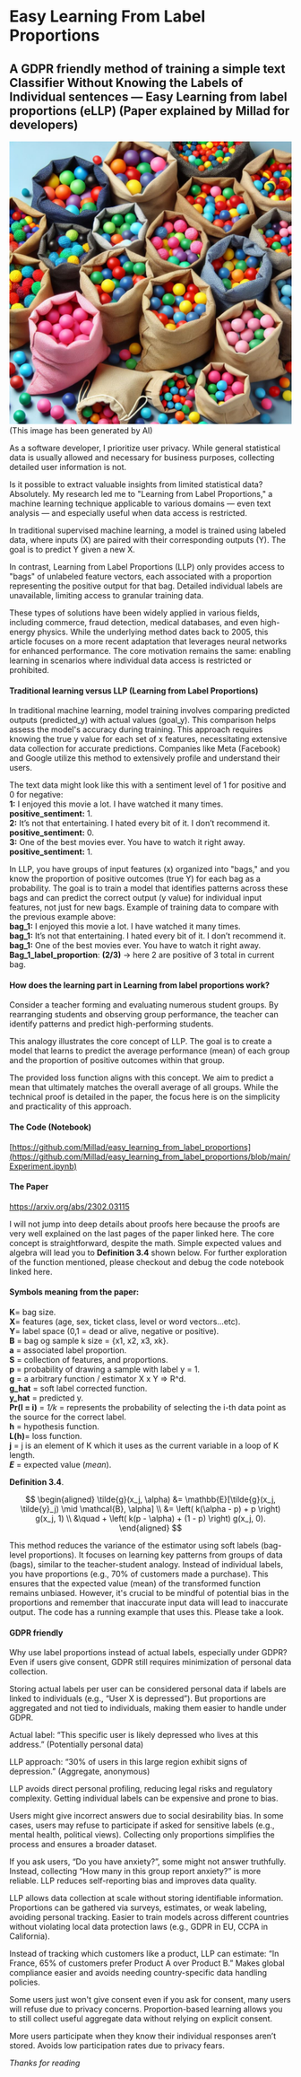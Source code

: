 
# Easy Learning From Label Proportions
## A GDPR friendly method of training a simple text Classifier Without Knowing the Labels of Individual sentences — Easy Learning from label proportions (eLLP) (Paper explained by Millad for developers)

![Bags with proportions of different colourful balls](https://github.com/Millad/easy_learning_from_label_proportions/blob/main/bags_image.jpeg?raw=true "Bags with proportions of different colourful balls")
(This image has been generated by AI)

As a software developer, I prioritize user privacy. While general statistical data is usually allowed and necessary for business purposes, collecting detailed user information is not.

Is it possible to extract valuable insights from limited statistical data? Absolutely. My research led me to "Learning from Label Proportions," a machine learning technique applicable to various domains — even text analysis — and especially useful when data access is restricted.

In traditional supervised machine learning, a model is trained using labeled data, where inputs (X) are paired with their corresponding outputs (Y). The goal is to predict Y given a new X.

In contrast, Learning from Label Proportions (LLP) only provides access to "bags" of unlabeled feature vectors, each associated with a proportion representing the positive output for that bag. Detailed individual labels are unavailable, limiting access to granular training data.

These types of solutions have been widely applied in various fields, including commerce, fraud detection, medical databases, and even high-energy physics. While the underlying method dates back to 2005, this article focuses on a more recent adaptation that leverages neural networks for enhanced performance. The core motivation remains the same: enabling learning in scenarios where individual data access is restricted or prohibited.

#### Traditional learning versus LLP (Learning from Label Proportions) 
In traditional machine learning, model training involves comparing predicted outputs (predicted_y) with actual values (goal_y). This comparison helps assess the model's accuracy during training. This approach requires knowing the true y value for each set of x features, necessitating extensive data collection for accurate predictions. Companies like Meta (Facebook) and Google utilize this method to extensively profile and understand their users. 

The text data might look like this with a sentiment level of 1 for positive and 0 for negative:  
**1:** I enjoyed this movie a lot. I have watched it many times. **positive_sentiment:** 1.   
**2:** It’s not that entertaining. I hated every bit of it. I don’t recommend it. **positive_sentiment:** 0.   
**3:** One of the best movies ever. You have to watch it right away. **positive_sentiment:** 1.   

In LLP, you have groups of input features (x) organized into "bags," and you know the proportion of positive outcomes (true Y) for each bag as a probability. The goal is to train a model that identifies patterns across these bags and can predict the correct output (y value) for individual input features, not just for new bags. Example of training data to compare with the previous example above:   
**bag_1:** I enjoyed this movie a lot. I have watched it many times.   
**bag_1:** It’s not that entertaining. I hated every bit of it. I don’t recommend it.  
**bag_1:** One of the best movies ever. You have to watch it right away.   
**Bag_1_label_proportion**: **(2/3)** -> here 2 are positive of 3 total in current bag.  

#### How does the learning part in Learning from label proportions work?
Consider a teacher forming and evaluating numerous student groups. By rearranging students and observing group performance, the teacher can identify patterns and predict high-performing students.

This analogy illustrates the core concept of LLP. The goal is to create a model that learns to predict the average performance (mean) of each group and the proportion of positive outcomes within that group.

The provided loss function aligns with this concept. We aim to predict a mean that ultimately matches the overall average of all groups. While the technical proof is detailed in the paper, the focus here is on the simplicity and practicality of this approach.

#### The Code (Notebook)
[https://github.com/Millad/easy_learning_from_label_proportions](https://github.com/Millad/easy_learning_from_label_proportions/blob/main/Experiment.ipynb)

#### The Paper 
https://arxiv.org/abs/2302.03115

I will not jump into deep details about proofs here because the proofs are very well explained on the last pages of the paper linked here. The core concept is straightforward, despite the math. Simple expected values and algebra will lead you to **Definition 3.4** shown below. For further exploration of the function mentioned, please checkout and debug the code notebook linked here.

#### Symbols meaning from the paper:
**K**= bag size.  
**X**= features (age, sex, ticket class, level or word vectors…etc).  
**Y**= label space (0,1 = dead or alive, negative or positive).  
**B** = bag og sample k size = {x1, x2, x3, xk}.  
**a** = associated label proportion.  
**S** = collection of features, and proportions.  
**p** = probability of drawing a sample with label y = 1.  
**g** = a arbitrary function / estimator X x Y => R^d.  
**g_hat** = soft label corrected function.  
**y_hat** = predicted y.  
**Pr(I = i)** = *1/k* = represents the probability of selecting the i-th data point as the source for the correct label.  
**h** = hypothesis function.  
**L(h)**= loss function.  
**j** = j is an element of K which it uses as the current variable in a loop of K length.  
***E*** = expected value (*mean*).  

**Definition 3.4**.  

$$
\begin{aligned}
\tilde{g}(x_j, \alpha) &= \mathbb{E}[\tilde{g}(x_j, \tilde{y}_j) \mid \mathcal{B}, \alpha] \\
&= \left( k(\alpha - p) + p \right) g(x_j, 1) \\
&\quad + \left( k(p - \alpha) + (1 - p) \right) g(x_j, 0).
\end{aligned}
$$


This method reduces the variance of the estimator using soft labels (bag-level proportions). It focuses on learning key patterns from groups of data (bags), similar to the teacher-student analogy. Instead of individual labels, you have proportions (e.g., 70% of customers made a purchase). This ensures that the expected value (mean) of the transformed function remains unbiased. However, it's crucial to be mindful of potential bias in the proportions and remember that inaccurate input data will lead to inaccurate output. 
The code has a running example that uses this. Please take a look.

#### GDPR friendly
Why use label proportions instead of actual labels, especially under GDPR? 
Even if users give consent, GDPR still requires minimization of personal data collection.

Storing actual labels per user can be considered personal data if labels are linked to individuals (e.g., “User X is depressed”). But proportions are aggregated and not tied to individuals, making them easier to handle under GDPR.

Actual label: “This specific user is likely depressed who lives at this address.” (Potentially personal data)

LLP approach: “30% of users in this large region exhibit signs of depression.” (Aggregate, anonymous)

LLP avoids direct personal profiling, reducing legal risks and regulatory complexity.
Getting individual labels can be expensive and prone to bias.

Users might give incorrect answers due to social desirability bias. In some cases, users may refuse to participate if asked for sensitive labels (e.g., mental health, political views). Collecting only proportions simplifies the process and ensures a broader dataset.

If you ask users, “Do you have anxiety?”, some might not answer truthfully. Instead, collecting “How many in this group report anxiety?” is more reliable. LLP reduces self-reporting bias and improves data quality.

LLP allows data collection at scale without storing identifiable information. Proportions can be gathered via surveys, estimates, or weak labeling, avoiding personal tracking.
Easier to train models across different countries without violating local data protection laws (e.g., GDPR in EU, CCPA in California).    

Instead of tracking which customers like a product, LLP can estimate: “In France, 65% of customers prefer Product A over Product B.” Makes global compliance easier and avoids needing country-specific data handling policies.

Some users just won't give consent even if you ask for consent, many users will refuse due to privacy concerns. Proportion-based learning allows you to still collect useful aggregate data without relying on explicit consent.

More users participate when they know their individual responses aren’t stored.
Avoids low participation rates due to privacy fears.

*Thanks for reading*

